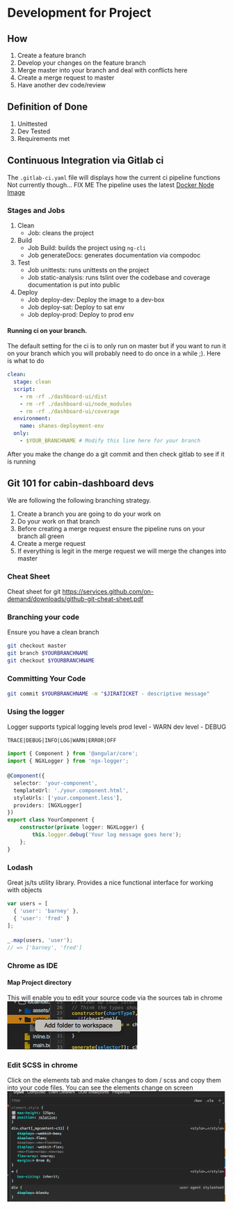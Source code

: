 # Development for Project

## How
1. Create a feature branch
2. Develop your changes on the feature branch
3. Merge master into your branch and deal with conflicts here
4. Create a merge request to master
5. Have another dev code/review

## Definition of Done
1. Unittested
2. Dev Tested
3. Requirements met


## Continuous Integration via Gitlab ci
The `.gitlab-ci.yaml` file will displays how the current ci pipeline functions
Not currently though... FIX ME
The pipeline uses the latest [Docker Node Image](https://hub.docker.com/_/node/)

### Stages and Jobs

1. Clean 
    * Job: cleans the project
2. Build
    * Job Build: builds the project using `ng-cli` 
    * Job generateDocs: generates documentation via compodoc
3. Test
    * Job unittests: runs unittests on the project
    * Job static-analysis: runs tslint over the codebase and coverage documentation is put into public
4. Deploy
    * Job deploy-dev: Deploy the image to a dev-box
    * Job deploy-sat: Deploy to sat env
    * Job deploy-prod: Deploy to prod env

#### Running ci on your branch.

The default setting for the ci is to only run on master but if you want to run it on your branch
which you will probably need to do once in a while ;). Here is what to do

```yaml
clean:
  stage: clean
  script:
    - rm -rf ./dashboard-ui/dist
    - rm -rf ./dashboard-ui/node_modules
    - rm -rf ./dashboard-ui/coverage
  environment:
    name: shanes-deployment-env
  only:
    - $YOUR_BRANCHNAME # Modify this line here for your branch
```

After you make the change do a git commit and then check gitlab to see if it is
running

## Git 101 for cabin-dashboard devs
We are following the following branching strategy.
1. Create a branch you are going to do your work on
1. Do your work on that branch
1. Before creating a merge request ensure the pipeline runs on your branch all green
1. Create a merge request 
1. If everything is legit in the merge request we will merge the changes into master

### Cheat Sheet
Cheat sheet for git
https://services.github.com/on-demand/downloads/github-git-cheat-sheet.pdf

### Branching your code
Ensure you have a clean branch

```sh
git checkout master
git branch $YOURBRANCHNAME
git checkout $YOURBRANCHNAME
```

### Committing Your Code
```sh
git commit $YOURBRANCHNAME -m "$JIRATICKET - descriptive message"
```


### Using the logger
Logger supports typical logging levels
prod level - WARN
dev level - DEBUG

```
TRACE|DEBUG|INFO|LOG|WARN|ERROR|OFF
```

```typescript
import { Component } from '@angular/core';
import { NGXLogger } from 'ngx-logger';

@Component({
  selector: 'your-component',
  templateUrl: './your.component.html',
  styleUrls: ['your.component.less'],
  providers: [NGXLogger]
})
export class YourComponent {
    constructor(private logger: NGXLogger) {
        this.logger.debug('Your log message goes here');
    };
}

```


### Lodash


Great js/ts utility library. Provides a nice functional interface for working with objects
```js
var users = [
  { 'user': 'barney' },
  { 'user': 'fred' }
];

_.map(users, 'user');
// => ['barney', 'fred']

```




### Chrome as IDE

#### Map  Project directory
This will enable you to edit your source code via the sources tab in chrome
![alt text](./images/devtools2.png)

### Edit SCSS in chrome
Click on the elements tab and make changes to dom / scss and copy them into your code files. You can see the elements change on screen
![alt text](./images/devtools1.png)